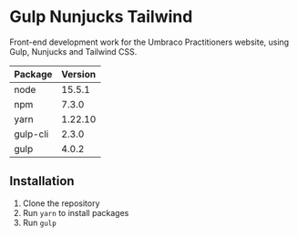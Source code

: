 # Gulp Nunjucks Tailwind

Front-end development work for the Umbraco Practitioners website, using Gulp, Nunjucks and Tailwind CSS.

| Package  | Version |
| :------- | :------ |
| node     | 15.5.1  |
| npm      | 7.3.0   |
| yarn     | 1.22.10 |
| gulp-cli | 2.3.0   |
| gulp     | 4.0.2   |

## Installation
1. Clone the repository
2. Run `yarn` to install packages
3. Run `gulp`

